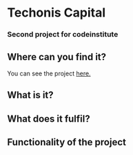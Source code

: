 # Techonis Capital
### Second project for codeinstitute
## Where can you find it?
You can see the project [here.](http://github.com)
## What is it?
## What does it fulfil?
## Functionality of the project
